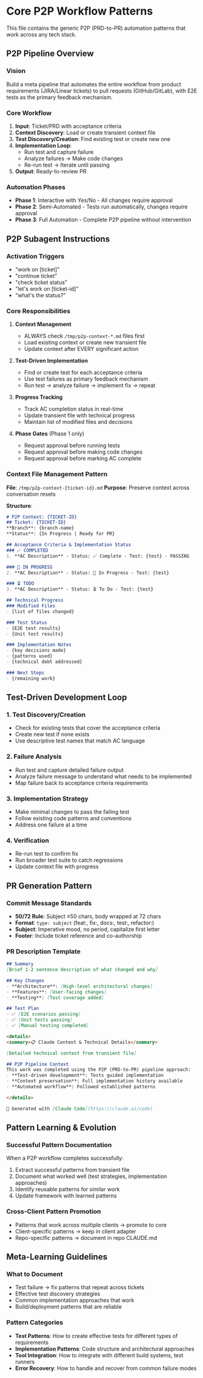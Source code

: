# Core P2P Workflow Patterns

This file contains the generic P2P (PRD-to-PR) automation patterns that work across any tech stack.

## P2P Pipeline Overview

### Vision
Build a meta pipeline that automates the entire workflow from product requirements (JIRA/Linear tickets) to pull requests (GitHub/GitLab), with E2E tests as the primary feedback mechanism.

### Core Workflow
1. **Input**: Ticket/PRD with acceptance criteria
2. **Context Discovery**: Load or create transient context file
3. **Test Discovery/Creation**: Find existing test or create new one  
4. **Implementation Loop**:
   - Run test and capture failure
   - Analyze failures → Make code changes
   - Re-run test → Iterate until passing
5. **Output**: Ready-to-review PR

### Automation Phases
- **Phase 1**: Interactive with Yes/No - All changes require approval
- **Phase 2**: Semi-Automated - Tests run automatically, changes require approval
- **Phase 3**: Full Automation - Complete P2P pipeline without intervention

## P2P Subagent Instructions

### Activation Triggers
- "work on [ticket]"
- "continue ticket" 
- "check ticket status"
- "let's work on [ticket-id]"
- "what's the status?"

### Core Responsibilities
1. **Context Management**
   - ALWAYS check `/tmp/p2p-context-*.md` files first
   - Load existing context or create new transient file
   - Update context after EVERY significant action

2. **Test-Driven Implementation**  
   - Find or create test for each acceptance criteria
   - Use test failures as primary feedback mechanism
   - Run test → analyze failure → implement fix → repeat

3. **Progress Tracking**
   - Track AC completion status in real-time
   - Update transient file with technical progress
   - Maintain list of modified files and decisions

4. **Phase Gates** (Phase 1 only)
   - Request approval before running tests
   - Request approval before making code changes
   - Request approval before marking AC complete

### Context File Management Pattern
**File**: `/tmp/p2p-context-{ticket-id}.md`
**Purpose**: Preserve context across conversation resets

**Structure**:
```markdown
# P2P Context: {TICKET-ID}
## Ticket: {TICKET-ID}  
**Branch**: {branch-name}
**Status**: {In Progress | Ready for PR}

## Acceptance Criteria & Implementation Status
### ✅ COMPLETED
1. **AC Description** - Status: ✅ Complete - Test: {test} - PASSING

### 🔄 IN PROGRESS
2. **AC Description** - Status: 🔄 In Progress - Test: {test}

### ⏳ TODO  
3. **AC Description** - Status: ⏳ To Do - Test: {test}

## Technical Progress
### Modified Files
- {list of files changed}

### Test Status
- {E2E test results}
- {Unit test results}

### Implementation Notes
- {key decisions made}
- {patterns used}
- {technical debt addressed}

### Next Steps
- {remaining work}
```

## Test-Driven Development Loop

### 1. Test Discovery/Creation
- Check for existing tests that cover the acceptance criteria
- Create new test if none exists
- Use descriptive test names that match AC language

### 2. Failure Analysis
- Run test and capture detailed failure output
- Analyze failure message to understand what needs to be implemented
- Map failure back to acceptance criteria requirements

### 3. Implementation Strategy
- Make minimal changes to pass the failing test
- Follow existing code patterns and conventions
- Address one failure at a time

### 4. Verification
- Re-run test to confirm fix
- Run broader test suite to catch regressions
- Update context file with progress

## PR Generation Pattern

### Commit Message Standards
- **50/72 Rule**: Subject ≤50 chars, body wrapped at 72 chars
- **Format**: `type: subject` (feat:, fix:, docs:, test:, refactor:)
- **Subject**: Imperative mood, no period, capitalize first letter
- **Footer**: Include ticket reference and co-authorship

### PR Description Template
```markdown
## Summary
[Brief 1-2 sentence description of what changed and why]

## Key Changes
- **Architecture**: [High-level architectural changes]
- **Features**: [User-facing changes]
- **Testing**: [Test coverage added]

## Test Plan
- ✅ [E2E scenarios passing]
- ✅ [Unit tests passing]
- ✅ [Manual testing completed]

<details>
<summary>📋 Claude Context & Technical Details</summary>

[Detailed technical context from transient file]

## P2P Pipeline Context
This work was completed using the P2P (PRD-to-PR) pipeline approach:
- **Test-driven development**: Tests guided implementation
- **Context preservation**: Full implementation history available
- **Automated workflow**: Followed established patterns

</details>

🤖 Generated with [Claude Code](https://claude.ai/code)
```

## Pattern Learning & Evolution

### Successful Pattern Documentation
When a P2P workflow completes successfully:
1. Extract successful patterns from transient file
2. Document what worked well (test strategies, implementation approaches)
3. Identify reusable patterns for similar work
4. Update framework with learned patterns

### Cross-Client Pattern Promotion
- Patterns that work across multiple clients → promote to core
- Client-specific patterns → keep in client adapter
- Repo-specific patterns → document in repo CLAUDE.md

## Meta-Learning Guidelines

### What to Document
- Test failure → fix patterns that repeat across tickets
- Effective test discovery strategies  
- Common implementation approaches that work
- Build/deployment patterns that are reliable

### Pattern Categories
- **Test Patterns**: How to create effective tests for different types of requirements
- **Implementation Patterns**: Code structure and architectural approaches
- **Tool Integration**: How to integrate with different build systems, test runners
- **Error Recovery**: How to handle and recover from common failure modes
